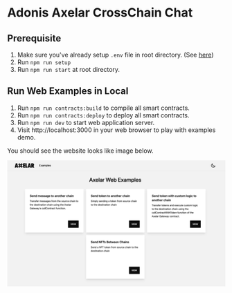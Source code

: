 # Adonis Axelar CrossChain Chat

## Prerequisite

1. Make sure you've already setup `.env` file in root directory. (See [here](/README.md))
2. Run `npm run setup`
3. Run `npm run start` at root directory.

## Run Web Examples in Local

1. Run `npm run contracts:build` to compile all smart contracts.
2. Run `npm run contracts:deploy` to deploy all smart contracts.
3. Run `npm run dev` to start web application server.
4. Visit http://localhost:3000 in your web browser to play with examples demo.

You should see the website looks like image below.

![examples-web](./docs/examples-web.png)
